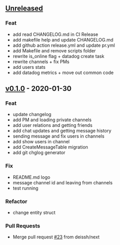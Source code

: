 <a name="unreleased"></a>
## [Unreleased]

### Feat
- add read CHANGELOG.md in CI Release
- add makefile help and update CHANGELOG.md
- add github action release.yml and update pr.yml
- add Makefile and remove scripts folder
- rewrite is_online flag + datadog create task
- rewrite channels + fix PMs
- add users stats
- add datadog metrics + move out common code


<a name="v0.1.0"></a>
## [v0.1.0] - 2020-01-30
### Feat
- update changelog
- add PM and loading private channels
- add user relations and getting friends
- add chat updates and getting message history
- sending message and fix users in channels
- add show users in channel
- add CreateMessageTable migration
- add git chglog generator

### Fix
- README.md logo
- message channel id and leaving from channels
- test running

### Refactor
- change entity struct

### Pull Requests
- Merge pull request [#23](https://github.com/deissh/osu-lazer/issues/23) from deissh/next


[Unreleased]: https://github.com/deissh/osu-lazer/compare/v0.1.0...HEAD
[v0.1.0]: https://github.com/deissh/osu-lazer/compare/v0.0.1...v0.1.0
